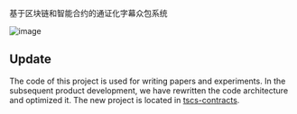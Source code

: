 基于区块链和智能合约的通证化字幕众包系统  

![image](https://github.com/cpd-demo/tscs-demo/blob/main/Subtitle%20System/figure3.png)

## Update

The code of this project is used for writing papers and experiments. In the subsequent product development, we have rewritten the code architecture and optimized it. The new project is located in [tscs-contracts](https://github.com/LaplaceMan/tscs-contracts).
